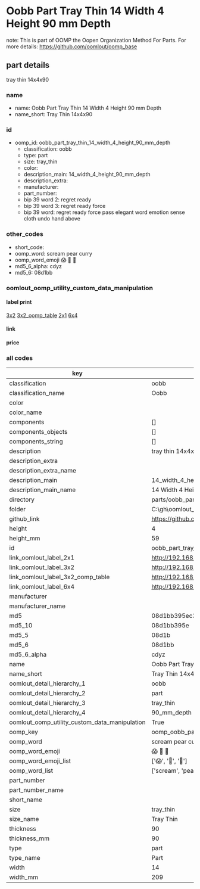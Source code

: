 # Oobb Part Tray Thin 14 Width 4 Height 90 mm Depth  

note: This is part of OOMP the Oopen Organization Method For Parts. For more details: https://github.com/oomlout/oomp_base

##  part details
  



tray thin 14x4x90



### name
* name: Oobb Part Tray Thin 14 Width 4 Height 90 mm Depth
* name_short: Tray Thin 14x4x90 
### id
* oomp_id: oobb_part_tray_thin_14_width_4_height_90_mm_depth
  * classification: oobb
  * type: part
  * size: tray_thin
  * color: 
  * description_main: 14_width_4_height_90_mm_depth
  * description_extra: 
  * manufacturer: 
  * part_number: 
  * bip 39 word 2: regret ready
  * bip 39 word 3: regret ready force
  * bip 39 word: regret ready force pass elegant word emotion sense cloth undo hand above

### other_codes
* short_code: 
* oomp_word: scream pear curry
* oomp_word_emoji :scream: :pear: :curry:
* md5_6_alpha: cdyz
* md5_6: 08d1bb






### oomlout_oomp_utility_custom_data_manipulation
#### label print
[3x2](http://192.168.1.245:1112/?label=oomp%20cdyz)
[3x2_oomp_table](http://192.168.1.108:1112/?label=oomp%20cdyz)
[2x1](http://192.168.1.242:1112/?label=oomp%20cdyz)
[6x4](http://192.168.1.55:1112/?label=oomp%20cdyz)    

#### link

                              

#### price







### all codes 
| key | value |  
| --- | --- |  
| classification | oobb |  
| classification_name | Oobb |  
| color |  |  
| color_name |  |  
| components | [] |  
| components_objects | [] |  
| components_string | [] |  
| description | tray thin 14x4x90 |  
| description_extra |  |  
| description_extra_name |  |  
| description_main | 14_width_4_height_90_mm_depth |  
| description_main_name | 14 Width 4 Height 90 mm Depth |  
| directory | parts/oobb_part_tray_thin_14_width_4_height_90_mm_depth |  
| folder | C:\gh\oomlout_oobb_version_4_generated_parts\parts\oobb_part_tray_thin_14_width_4_height_90_mm_depth |  
| github_link | https://github.com/oomlout/oomlout_oomp_part_src/tree/main/parts/oobb_part_tray_thin_14_width_4_height_90_mm_depth |  
| height | 4 |  
| height_mm | 59 |  
| id | oobb_part_tray_thin_14_width_4_height_90_mm_depth |  
| link_oomlout_label_2x1 | http://192.168.1.242:1112/?label=oomp%20cdyz |  
| link_oomlout_label_3x2 | http://192.168.1.245:1112/?label=oomp%20cdyz |  
| link_oomlout_label_3x2_oomp_table | http://192.168.1.108:1112/?label=oomp%20cdyz |  
| link_oomlout_label_6x4 | http://192.168.1.55:1112/?label=oomp%20cdyz |  
| manufacturer |  |  
| manufacturer_name |  |  
| md5 | 08d1bb395ec3c91bf5a3ca0ab62cb5a5 |  
| md5_10 | 08d1bb395e |  
| md5_5 | 08d1b |  
| md5_6 | 08d1bb |  
| md5_6_alpha | cdyz |  
| name | Oobb Part Tray Thin 14 Width 4 Height 90 mm Depth |  
| name_short | Tray Thin 14x4x90  |  
| oomlout_detail_hierarchy_1 | oobb |  
| oomlout_detail_hierarchy_2 | part |  
| oomlout_detail_hierarchy_3 | tray_thin |  
| oomlout_detail_hierarchy_4 | 90_mm_depth |  
| oomlout_oomp_utility_custom_data_manipulation | True |  
| oomp_key | oomp_oobb_part_tray_thin_14_width_4_height_90_mm_depth |  
| oomp_word | scream pear curry |  
| oomp_word_emoji | :scream: :pear: :curry: |  
| oomp_word_emoji_list | [':scream:', ':pear:', ':curry:'] |  
| oomp_word_list | ['scream', 'pear', 'curry'] |  
| part_number |  |  
| part_number_name |  |  
| short_name |  |  
| size | tray_thin |  
| size_name | Tray Thin |  
| thickness | 90 |  
| thickness_mm | 90 |  
| type | part |  
| type_name | Part |  
| width | 14 |  
| width_mm | 209 |  
